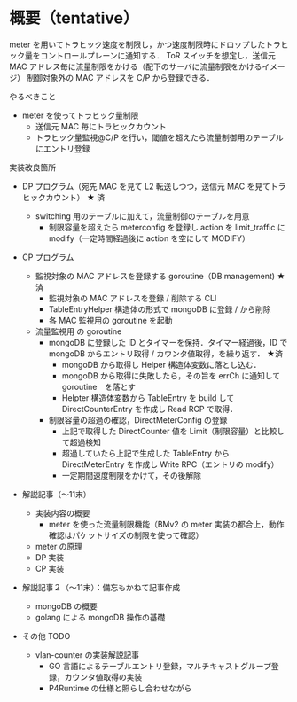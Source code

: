 # 概要（tentative）

meter を用いてトラヒック速度を制限し，かつ速度制限時にドロップしたトラヒック量をコントロールプレーンに通知する．
ToR スイッチを想定し，送信元 MAC アドレス毎に流量制限をかける（配下のサーバに流量制限をかけるイメージ）
制御対象外の MAC アドレスを C/P から登録できる．

やるべきこと
- meter を使ってトラヒック量制限
  - 送信元 MAC 毎にトラヒックカウント
  - トラヒック量監視@C/P を行い，閾値を超えたら流量制御用のテーブルにエントリ登録

実装改良箇所
- DP プログラム（宛先 MAC を見て L2 転送しつつ，送信元 MAC を見てトラヒックカウント） ★ 済
  - switching 用のテーブルに加えて，流量制御のテーブルを用意
    - 制限容量を超えたら meterconfig を登録し action を limit_traffic に modify（一定時間経過後に action を空にして MODIFY） 
- CP プログラム
  - 監視対象の MAC アドレスを登録する goroutine（DB management) ★ 済
    - 監視対象の MAC アドレスを登録 / 削除する CLI
    - TableEntryHelper 構造体の形式で mongoDB に登録 / から削除
    - 各 MAC 監視用の goroutine を起動
  - 流量監視用 の goroutine
    - mongoDB に登録した ID とタイマーを保持．タイマー経過後，ID で mongoDB からエントリ取得 / カウンタ値取得，を繰り返す． ★済
      -  mongoDB から取得し Helper 構造体変数に落とし込む．
      -  mongoDB から取得に失敗したら，その旨を errCh に通知して goroutine　を落とす
      -  Helpter 構造体変数から TableEntry を build して DirectCounterEntry を作成し Read RCP で取得．
    - 制限容量の超過の確認，DirectMeterConfig の登録
      - 上記で取得した DirectCounter 値を Limit（制限容量）と比較して超過検知
      - 超過していたら上記で生成した TableEntry から DirectMeterEntry を作成し Write RPC（エントリの modify）
      - 一定期間速度制限をかけて，その後解除


- 解説記事（〜11末）
  - 実装内容の概要
    - meter を使った流量制限機能（BMv2 の meter 実装の都合上，動作確認はパケットサイズの制限を使って確認）
  - meter の原理
  - DP 実装
  - CP 実装
- 解説記事２（〜11末）：備忘もかねて記事作成
  - mongoDB の概要
  - golang による mongoDB 操作の基礎

- その他 TODO
  - vlan-counter の実装解説記事
    - GO 言語によるテーブルエントリ登録，マルチキャストグループ登録，カウンタ値取得の実装
    - P4Runtime の仕様と照らし合わせながら


